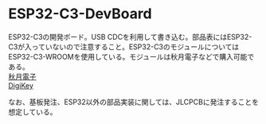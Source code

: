 # ESP32-C3-DevBoard

ESP32-C3の開発ボード。USB CDCを利用して書き込む。部品表にはESP32-C3が入っていないので注意すること。ESP32-C3のモジュールについてはESP32-C3-WROOMを使用している。モジュールは秋月電子などで購入可能である。  
[秋月電子](https://akizukidenshi.com/catalog/g/gM-17493/)  
[DigiKey](https://www.digikey.jp/ja/products/detail/espressif-systems/ESP32-C3-WROOM-02-N4/14553031)

なお、基板発注、ESP32以外の部品実装に関しては、JLCPCBに発注することを想定している。
